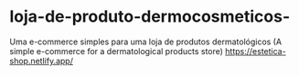 # loja-de-produto-dermocosmeticos-
Uma e-commerce simples para uma loja de produtos dermatológicos (A simple e-commerce for a dermatological products store)
https://estetica-shop.netlify.app/
